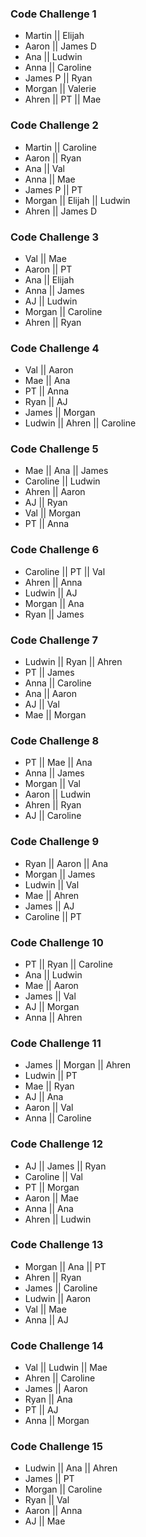 ### Code Challenge 1		
- Martin || Elijah	
- Aaron || James D	
- Ana || Ludwin	
- Anna || Caroline	
- James P || Ryan	
- Morgan || Valerie	
- Ahren || PT || Mae
		
### Code Challenge 2		
- Martin || Caroline	
- Aaron || Ryan	
- Ana || Val	
- Anna || Mae	
- James P || PT	
- Morgan || Elijah || Ludwin
- Ahren || James D	
	
		
### Code Challenge 3 		
- Val || Mae	
- Aaron	|| PT	
- Ana || Elijah	
- Anna || James	
- AJ || Ludwin	
- Morgan || Caroline	
- Ahren || Ryan	
		
### Code Challenge 4		
- Val || Aaron	
- Mae || Ana	
- PT || Anna	
- Ryan || AJ	
- James || Morgan	
- Ludwin || Ahren || Caroline
		
### Code Challenge 5		
- Mae || Ana || James
- Caroline || Ludwin	
- Ahren || Aaron	
- AJ || Ryan	
- Val || Morgan	
- PT || Anna	
		
### Code Challenge 6		
- Caroline || PT || Val
- Ahren || Anna	
- Ludwin || AJ	
- Morgan || Ana	
- Ryan || James	
		
### Code Challenge 7		
- Ludwin || Ryan || Ahren
- PT || James	
- Anna || Caroline	
- Ana || Aaron	
- AJ || Val
- Mae || Morgan	
		
### Code Challenge 8		
- PT || Mae || Ana
- Anna || James	
- Morgan || Val	
- Aaron || Ludwin	
- Ahren || Ryan	
- AJ || Caroline	
		
### Code Challenge 9		
- Ryan || Aaron || Ana
- Morgan || James	
- Ludwin || Val	
- Mae || Ahren	
- James || AJ	
- Caroline || PT	
		
### Code Challenge 10		
- PT || Ryan || Caroline
- Ana || Ludwin	
- Mae || Aaron	
- James || Val	
- AJ || Morgan	
- Anna || Ahren	
		
### Code Challenge 11		
- James || Morgan || Ahren
- Ludwin || PT	
- Mae || Ryan	
- AJ || Ana	
- Aaron || Val	
- Anna || Caroline	
		
### Code Challenge 12		
- AJ || James || Ryan
- Caroline || Val	
- PT || Morgan	
- Aaron || Mae	
- Anna || Ana	
- Ahren || Ludwin	
		
### Code Challenge 13		
- Morgan || Ana	|| PT
- Ahren || Ryan	
- James || Caroline	
- Ludwin || Aaron	
- Val || Mae	
- Anna || AJ	
		
### Code Challenge 14		
- Val || Ludwin || Mae
- Ahren || Caroline	
- James || Aaron	
- Ryan || Ana	
- PT || AJ	
- Anna || Morgan	
		
### Code Challenge 15		
- Ludwin || Ana || Ahren
- James || PT	
- Morgan || Caroline	
- Ryan || Val
- Aaron || Anna	
- AJ || Mae	